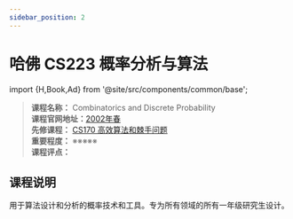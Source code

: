 ```yaml
---
sidebar_position: 2
---
```


# 哈佛 CS223 概率分析与算法
import {H,Book,Ad} from '@site/src/components/common/base';




>**课程名称：** Combinatorics and Discrete Probability         
**课程官网地址：**[2002年春](https://people.eecs.berkeley.edu/~jordan/courses/174-spring02/)   
**先修课程：** [CS170 高效算法和棘手问题](https://hackway.org/docs/cs/sophomore/algorithm/cs170)     
**重要程度：** ※※※※※  
**课程评点：** 

## 课程说明
用于算法设计和分析的概率技术和工具。专为所有领域的所有一年级研究生设计。



<Comment></Comment>
